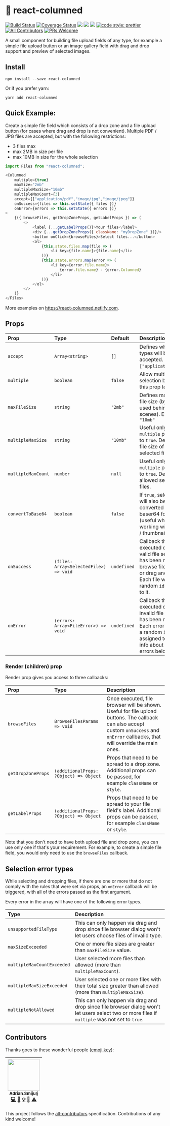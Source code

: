 # 🦋 react-columned
[![Build Status](https://travis-ci.org/doitadrian/react-columned.svg?branch=master)](https://travis-ci.org/doitadrian/react-columned)
[![Coverage Status](https://coveralls.io/repos/github/doitadrian/react-columned/badge.svg?branch=master)](https://coveralls.io/github/doitadrian/react-columned?branch=master)
[![](https://img.shields.io/npm/dw/react-columned.svg)](https://www.npmjs.com/package/react-columned) 
[![](https://img.shields.io/npm/v/react-columned.svg)](https://www.npmjs.com/package/react-columned)
![](https://img.shields.io/npm/types/react-columned.svg)
[![code style: prettier](https://img.shields.io/badge/code_style-prettier-ff69b4.svg?style=flat-square)](https://github.com/prettier/prettier)
[![All Contributors](https://img.shields.io/badge/all_contributors-1-orange.svg?style=flat-square)](#contributors)
[![PRs Welcome](https://img.shields.io/badge/PRs-welcome-brightgreen.svg?style=flat-square)](http://makeapullrequest.com)
  
A small component for building file upload fields of any type, for example a simple file upload button or 
an image gallery field with drag and drop support and preview of selected images. 

## Install
```
npm install --save react-columned
```

Or if you prefer yarn: 
```
yarn add react-columned
```

## Quick Example:
Create a simple file field which consists of a drop zone and a file upload button (for cases where drag 
and drop is not convenient). Multiple PDF / JPG files are accepted, but with the following restrictions:
 - 3 files max
 - max 2MB in size per file
 - max 10MB in size for the whole selection 

```javascript
import Files from "react-columned";
```

```javascript
<Columned
    multiple={true} 
    maxSize="2mb"
    multipleMaxSize="10mb"
    multipleMaxCount={3}
    accept={["application/pdf","image/jpg","image/jpeg"]}
    onSuccess={files => this.setState({ files })}
    onError={errors => this.setState({ errors })}
>
    {({ browseFiles, getDropZoneProps, getLabelProps }) => (
        <>
            <label {...getLabelProps()}>Your files</label>
            <div {...getDropZoneProps({ className: "myDropZone" })}/>
            <button onClick={browseFiles}>Select files...</button>
            <ol>
                {this.state.files.map(file => (
                    <li key={file.name}>{file.name}</li>
                ))}
                {this.state.errors.map(error => (
                    <li key={error.file.name}>
                        {error.file.name} - {error.Columned}
                    </li>
                ))}
            </ol>
        </>
    )}
</Files>
```

More examples on https://react-columned.netlify.com.

## Props

| Prop                | Type                                    | Default   | Description                                                                                                           |
| :------------------ | :-------------------------------------- | :-------- | :-------------------------------------------------------------------------------------------------------------------- |
| `accept`              | `Array<string>`                                   | `[]`        | Defines which file types will be accepted. Example: `["application/pdf"]`.                                            |
| `multiple`            | `boolean`                                 | `false`     | Allow multiple file selection by setting this prop to `true.                                                          |
| `maxFileSize`         | `string`                                  | `"2mb"`     | Defines maximum file size (bytes lib used behind the scenes). Example: `"10mb"`                                       |
| `multipleMaxSize`     | `string`                                  | `"10mb"`    | Useful only if `multiple` prop is set to `true`. Defines max. file size of all selected files.                      |
| `multipleMaxCount`    | `number`                                  | `null`    | Useful only if `multiple` prop is set to `true`. Defines max. allowed selected files.                    |
| `convertToBase64`     | `boolean`                                 | `false`     | If `true`, selected files will also be converted to baser64 format (useful when working with images / thumbnails).    |
| `onSuccess`           | `(files: Array<SelectedFile>) => void` | `undefined` | Callback that will get executed once a valid file selection has been made (via browse files dialog or drag and drop). Each file will have a random `id` assigned to it. |
| `onError`             | `(errors: Array<FileError>) => void`      | `undefined` | Callback that will get executed once an invalid file selection has been made. Each error will have a random `id` assigned to it. More info about possible errors below.  |

### Render (children) prop

Render prop gives you access to three callbacks:

| Prop                | Type                                    |  Description                      |
| :------------------ | :-------------------------------------- | :----------------------------------
| `browseFiles`       | `BrowseFilesParams => void`             | Once executed, file browser will be shown. Useful for file upload buttons. The callback can also accept custom `onSuccess` and `onError` callbacks, that will override the main ones. |
| `getDropZoneProps`  | `(additionalProps: ?Object) => Object`  | Props that need to be spread to a drop zone. Additional props can be passed, for example `className` or `style`. |
| `getLabelProps`  | `(additionalProps: ?Object) => Object`  | Props that need to be spread to your file field's label. Additional props can be passed, for example `className` or `style`. |

Note that you don't need to have both upload file and drop zone, you can use only one if that's your requirement. 
For example, to create a simple file field, you would only need to use the `browseFiles` callback.

## Selection error types
While selecting and dropping files, if there are one or more that do not comply with the rules that were set via props, an `onError` callback will be triggered, with all of the errors passed as the first argument.

Every error in the array will have one of the following error types.

| Type                | Description
| :------------------ | :-------------------
| `unsupportedFileType`              | This can only happen via drag and drop since file browser dialog won't let users choose files of invalid type.
| `maxSizeExceeded`            | One or more file sizes are greater than `maxFileSize` value.
| `multipleMaxCountExceeded`            | User selected more files than allowed (more than `multipleMaxCount`).
| `multipleMaxSizeExceeded` | User selected one or more files with their total size greater than allowed (more than `multipleMaxSize`).
| `multipleNotAllowed`         | This can only happen via drag and drop since file browser dialog won't let users select two or more files if `multiple` was not set to `true`.

## Contributors

Thanks goes to these wonderful people ([emoji key](https://github.com/kentcdodds/all-contributors#emoji-key)):

<!-- ALL-CONTRIBUTORS-LIST:START - Do not remove or modify this section -->
<!-- prettier-ignore -->
| [<img src="https://avatars0.githubusercontent.com/u/5121148?v=4" width="100px;"/><br /><sub><b>Adrian Smijulj</b></sub>](https://github.com/doitadrian)<br />[💻](https://github.com/doitadrian/react-columned/commits?author=doitadrian "Code") [📖](https://github.com/doitadrian/react-columned/commits?author=doitadrian "Documentation") [💡](#example-doitadrian "Examples") [👀](#review-doitadrian "Reviewed Pull Requests") [⚠️](https://github.com/doitadrian/react-columned/commits?author=doitadrian "Tests") |
| :---: |
<!-- ALL-CONTRIBUTORS-LIST:END -->

This project follows the [all-contributors](https://github.com/kentcdodds/all-contributors) specification. Contributions of any kind welcome!
